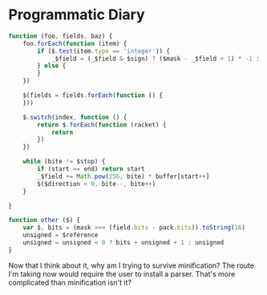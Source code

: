 # Programmatic Diary

```javascript
function (foo, fields, baz) {
    foo.forEach(function (item) {
        if ($.test(item.type == 'integer')) {
            _$field = (_$field & $sign) ? ($mask - _$field + 1) * -1 : _$field
        } else {
        }
    })

    $(fields = fields.forEach(function () {
    }))

    $.switch(index, function () {
        return $.forEach(function (racket) {
            return
        })
    })

    while (bite != $stop) {
        if (start == end) return start
        _$field += Math.pow(256, bite) * buffer[start++]
        $($direction < 0, bite--, bite++)
    }

}

function other ($) {
    var $, bits = (mask >>> (field.bits - pack.bits)).toString(16)
    unsigned = $reference
    unsigned = unsigned < 0 ? bits + unsigned + 1 : unsigned
}
```

Now that I think about it, why am I trying to survive minification? The route
I'm taking now would require the user to install a parser. That's more
complicated than minification isn't it?
